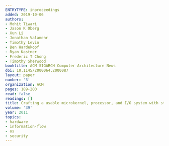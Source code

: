 ```yaml
---
ENTRYTYPE: inproceedings
added: 2019-10-06
authors:
- Mohit Tiwari
- Jason K Oberg
- Xun Li
- Jonathan Valamehr
- Timothy Levin
- Ben Hardekopf
- Ryan Kastner
- Frederic T Chong
- Timothy Sherwood
booktitle: ACM SIGARCH Computer Architecture News
doi: 10.1145/2000064.2000087
layout: paper
number: '3'
organization: ACM
pages: 189-200
read: false
readings: []
title: Crafting a usable microkernel, processor, and I/O system with strict and provable information flow security
volume: '39'
year: 2011
topics:
- hardware
- information-flow
- os
- security
---
```

